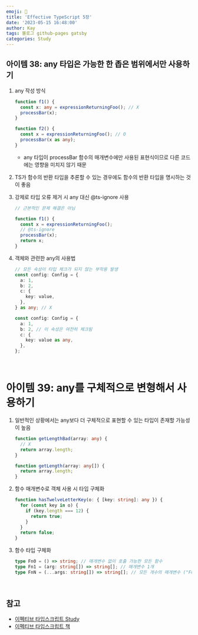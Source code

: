 ```yaml
---
emoji: 👋
title: 'Effective TypeScript 5장'
date: '2023-05-15 16:48:00'
author: Kay
tags: 블로그 github-pages gatsby
categories: Study
---
```


## 아이템 38: any 타입은 가능한 한 좁은 범위에서만 사용하기

1. any 작성 방식

   ```ts
   function f1() {
     const x: any = expressionReturningFoo(); // X
     processBar(x);
   }

   function f2() {
     const x = expressionReturningFoo(); // O
     processBar(x as any);
   }
   ```

   - any 타입이 processBar 함수의 매개변수에만 사용된 표현식이므로 다른 코드에는 영향을 미치지 않기 때문

2. TS가 함수의 반환 타입을 추론할 수 있는 경우에도 함수의 반환 타입을 명시하는 것이 좋음
3. 강제로 타입 오류 제거 시 any 대신 @ts-ignore 사용

   ```ts
   // 근본적인 문제 해결은 아님

   function f1() {
     const x = expressionReturningFoo();
     // @ts-ignore
     processBar(x);
     return x;
   }
   ```

4. 객체와 관련한 any의 사용법

   ```ts
   // 모든 속성이 타입 체크가 되지 않는 부작용 발생
   const config: Config = {
     a: 1,
     b: 2,
     c: {
       key: value,
     },
   } as any; // X

   const config: Config = {
     a: 1,
     b: 2, // 이 속성은 여전히 체크됨
     c: {
       key: value as any,
     },
   };
   ```

<br>

# 아이템 39: any를 구체적으로 변형해서 사용하기

1. 일반적인 상황에서는 any보다 더 구체적으로 표현할 수 있는 타입이 존재할 가능성이 높음

   ```ts
   function getLengthBad(array: any) {
     // X
     return array.length;
   }

   function getLength(array: any[]) {
     return array.length;
   }
   ```

2. 함수 매개변수로 객체 사용 시 타입 구체화

   ```ts
   function hasTwelveLetterKey(o: { [key: string]: any }) {
     for (const key in o) {
       if (key.length === 12) {
         return true;
       }
     }
     return false;
   }
   ```

3. 함수 타입 구체화

   ```ts
   type Fn0 = () => string; // 매개변수 없이 호출 가능한 모든 함수
   type Fn1 = (arg: string[]) => string[]; // 매개변수 1개
   type FnN = (...args: string[]) => string[]; // 모든 개수의 매개변수 ("Function" 타입과 동일)
   ```

<br>

## 참고

- [이펙티브 타입스크립트 Study](https://github.com/pagers-org/Effective-TypeScript)
- [이펙티브 타입스크립트 책](http://www.yes24.com/Product/Goods/102124327)

```toc

```

